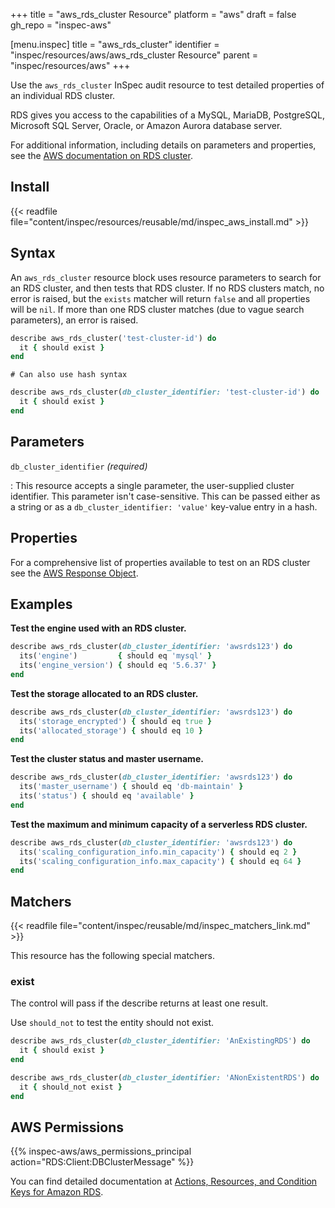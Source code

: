 +++
title = "aws_rds_cluster Resource"
platform = "aws"
draft = false
gh_repo = "inspec-aws"

[menu.inspec]
title = "aws_rds_cluster"
identifier = "inspec/resources/aws/aws_rds_cluster Resource"
parent = "inspec/resources/aws"
+++

Use the `aws_rds_cluster` InSpec audit resource to test detailed properties of an individual RDS cluster.

RDS gives you access to the capabilities of a MySQL, MariaDB, PostgreSQL, Microsoft SQL Server, Oracle, or Amazon Aurora database server.

For additional information, including details on parameters and properties, see the [AWS documentation on RDS cluster](https://docs.aws.amazon.com/AmazonRDS/latest/AuroraUserGuide/Aurora.Overview.html).

## Install

{{< readfile file="content/inspec/resources/reusable/md/inspec_aws_install.md" >}}

## Syntax

An `aws_rds_cluster` resource block uses resource parameters to search for an RDS cluster, and then tests that RDS cluster.  If no RDS clusters match, no error is raised, but the `exists` matcher will return `false` and all properties will be `nil`.  If more than one RDS cluster matches (due to vague search parameters), an error is raised.

```ruby
describe aws_rds_cluster('test-cluster-id') do
  it { should exist }
end
```

    # Can also use hash syntax
```ruby
describe aws_rds_cluster(db_cluster_identifier: 'test-cluster-id') do
  it { should exist }
end
```

## Parameters

`db_cluster_identifier` _(required)_

: This resource accepts a single parameter, the user-supplied cluster identifier. This parameter isn't case-sensitive.
  This can be passed either as a string or as a `db_cluster_identifier: 'value'` key-value entry in a hash.

## Properties

For a comprehensive list of properties available to test on an RDS cluster see the [AWS Response Object](https://docs.aws.amazon.com/sdk-for-ruby/v3/api/Aws/RDS/DBCluster.html).

## Examples

**Test the engine used with an RDS cluster.**

```ruby
describe aws_rds_cluster(db_cluster_identifier: 'awsrds123') do
  its('engine')         { should eq 'mysql' }
  its('engine_version') { should eq '5.6.37' }
end
```

**Test the storage allocated to an RDS cluster.**

```ruby
describe aws_rds_cluster(db_cluster_identifier: 'awsrds123') do
  its('storage_encrypted') { should eq true }
  its('allocated_storage') { should eq 10 }
end
```

**Test the cluster status and master username.**

```ruby
describe aws_rds_cluster(db_cluster_identifier: 'awsrds123') do
  its('master_username') { should eq 'db-maintain' }
  its('status') { should eq 'available' }
end
```

**Test the maximum and minimum capacity of a serverless RDS cluster.**

```ruby
describe aws_rds_cluster(db_cluster_identifier: 'awsrds123') do
  its('scaling_configuration_info.min_capacity') { should eq 2 }
  its('scaling_configuration_info.max_capacity') { should eq 64 }
end
```

## Matchers

{{< readfile file="content/inspec/reusable/md/inspec_matchers_link.md" >}}

This resource has the following special matchers.

### exist

The control will pass if the describe returns at least one result.

Use `should_not` to test the entity should not exist.

```ruby
describe aws_rds_cluster(db_cluster_identifier: 'AnExistingRDS') do
  it { should exist }
end
```

```ruby
describe aws_rds_cluster(db_cluster_identifier: 'ANonExistentRDS') do
  it { should_not exist }
end
```

## AWS Permissions

{{% inspec-aws/aws_permissions_principal action="RDS:Client:DBClusterMessage" %}}

You can find detailed documentation at [Actions, Resources, and Condition Keys for Amazon RDS](https://docs.aws.amazon.com/IAM/latest/UserGuide/list_amazonrds.html).
